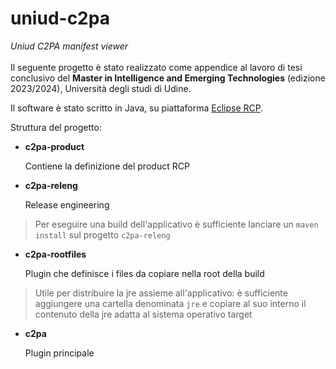 # uniud-c2pa
*Uniud C2PA manifest viewer*<br/><br/>
Il seguente progetto &egrave; stato realizzato come appendice al lavoro di tesi conclusivo del <b>Master in Intelligence and Emerging Technologies</b> (edizione 2023/2024), Universit&agrave; degli studi di Udine.

Il software &egrave; stato scritto in Java, su piattaforma [Eclipse RCP](https://www.vogella.com/tutorials/EclipseRCP/article.html).

Struttura del progetto:
- **c2pa-product**
  
  Contiene la definizione del product RCP
- **c2pa-releng**
  
  Release engineering
  
  
> Per eseguire una build dell'applicativo &egrave; sufficiente lanciare un <code>maven install</code> sul progetto <code>c2pa-releng</code>

- **c2pa-rootfiles**
  
  Plugin che definisce i files da copiare nella root della build
  
  
> Utile per distribuire la jre assieme all'applicativo: &egrave; sufficiente aggiungere una cartella denominata <code>jre</code> e copiare al suo interno il contenuto della jre adatta al sistema operativo target
 
- **c2pa**
  
  Plugin principale
